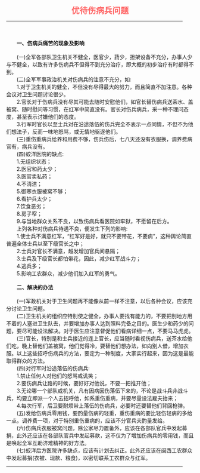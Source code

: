 <center><FONT style="FONT-SIZE: 16.5pt" COLOR="#FF6666" FACE="楷体_GB2312"><B>优待伤病兵问题</B></center></FONT>
<HR color="#EE9B73" size="1" width="94%">
<BR>
<BR>
　　<B>一、伤病兵痛苦的现象及影响</B>
<BR>
<BR>
　　(一)全军各部队卫生机关不健全，医官少，药少，担架设备不充分，办事人少与不健全，以致有许多伤病兵不但得不到充分治疗，即大概的初步治疗有时都得不到。
<BR>
　　(二)全军军事政治机关对伤病兵的注意不充分，如:
<BR>
　　1.对于卫生机关的健全，不但没有尽得最大的努力，而且简直不加注意。各种会议对卫生问题讨论很少。
<BR>
　　2.官长对于伤病兵没有尽其可能去随时安慰他们，如官长替伤病兵送茶水、盖被窝、随时慰问等习惯，在红军中简直没有。官长对伤兵病兵，采一种不理问态度，甚至表示讨嫌他们的态度。
<BR>
　　3.行军时官长以至士兵对在沿途落伍的伤兵完全不表示一点同情，不但不为他们想法子，反而一味地怒骂，或无情地驱逐他们。
<BR>
　　(三)重伤重病兵给养和用费不够，伤兵伤后，七八天还没有衣服换，调养费病官有，病兵没有。
<BR>
　　(四)蛟洋医院的缺点:
<BR>
　　1.无组织状态；
<BR>
　　2.医官和药太少；
<BR>
　　3.医官卖私药；
<BR>
　　4.不清洁；
<BR>
　　5.御寒衣服被窝不够；
<BR>
　　6.看护兵太少；
<BR>
　　7.饮食恶劣；
<BR>
　　8.房子窄；
<BR>
　　9.与当地群众关系不良，以致伤病兵看医院如牢狱，不愿留在后方。
<BR>
　　上列各种对伤病兵待遇不良，便发生下列的影响:
<BR>
　　1.使士兵不满意红军，“红军好是好，就只不要带花，不要病”，这种舆论简直普遍全体士兵以至下级官长之中；
<BR>
　　2.士兵对官长不满意，越发增加官兵间悬隔；
<BR>
　　3.士兵及下级官长都怕带花，因此，减少红军战斗力；
<BR>
　　4.逃兵多；
<BR>
　　5.影响工农群众，减少他们加入红军的勇气。
<BR>
<BR>
　　<B>二、解决的办法</B>
<BR>
<BR>
　　(一)军政机关对于卫生问题再不能像从前一样不注意，以后各种会议，应该充分讨论卫生问题。
<BR>
　　(二)卫生机关的组织应特别使之健全，办事人要找有能力的，不要把别地方用不着的人塞进卫生队去，并要增加办事人达到照料完备之目的。医生少和药少的问题，要尽可能设法解决。对于医生应注意督促他们看病详细一点，不要马马虎虎。
<BR>
　　(三)官长，特别是和士兵接近的连上官长，应当随时看视伤病兵，送茶水给他们吃，晚上替他们盖被窝，他们觉得冷，要替他们想办法，如向别人借，增加衣服。以上这些招呼伤病兵的方法，要定为一种制度，大家实行起来，因为这是最能取得群众的方法。
<BR>
　　(四)对行军时沿途落伍的伤病兵:
<BR>
　　1.禁止任何人对他们的怒骂或讥笑；
<BR>
　　2.要伤病兵让路的时候，要好好对他说，不要一把推开他；
<BR>
　　3.无论哪一个部队或机关，凡有因病因伤落伍下来的，不论是战斗兵非战斗兵，均要立即派一个人去招呼他，如系重伤重病，并要尽量设法雇夫抬来；
<BR>
　　4.每次行军，后卫要耐烦带上落伍的伤病兵，必要时还要替他们背回枪弹。
<BR>
　　(五)发给伤病兵零用钱，要酌量伤病的轻重，重伤重病的要比轻伤轻病的多给一点。调养费一项，对于特别重伤重病的，应该不分官兵夫酌量发给。
<BR>
　　(六)伤病兵衣服被窝问题，除公家尽力置备外，应该在各部队官兵中发起募捐，此外还应该在各部队官兵中发起募款，这不仅为了增加伤病兵的零用钱，而且是唤起全军互助济难精神的好方法。
<BR>
　　(七)蛟洋后方医院许多缺点，应该有计划去纠正。此外还应该在闽西工农群众中发起募捐(衣被、现款、粮食)，以密切联系工农群众与红军。
<HR color="#EE9B73" size="1" width="94%">

